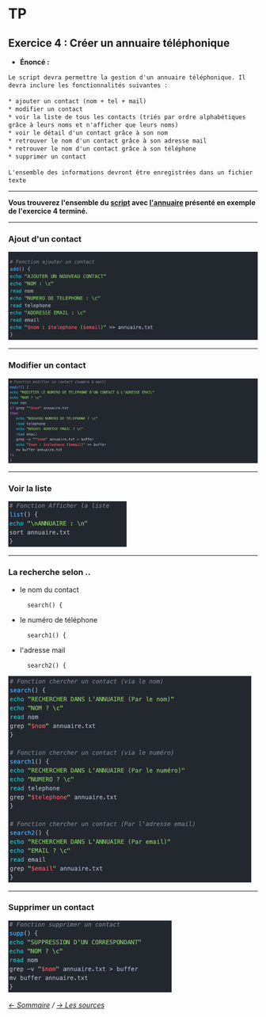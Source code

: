 # TP

## Exercice 4 : Créer un annuaire téléphonique

* **Énoncé :**

```
Le script devra permettre la gestion d'un annuaire téléphonique. Il devra inclure les fonctionnalités suivantes :

* ajouter un contact (nom + tel + mail)
* modifier un contact
* voir la liste de tous les contacts (triés par ordre alphabétiques grâce à leurs noms et n'afficher que leurs noms)
* voir le détail d'un contact grâce à son nom
* retrouver le nom d'un contact grâce à son adresse mail
* retrouver le nom d'un contact grâce à son téléphone
* supprimer un contact

L'ensemble des informations devront être enregistrées dans un fichier texte
```
-----------------

**Vous trouverez l'ensemble du [script](https://github.com/ByMSRT/Shell/blob/main/Scripts/Tp_4.sh) avec [l'annuaire](https://github.com/ByMSRT/Shell/blob/main/TP/annuaire.txt) présenté en exemple de l'exercice 4 terminé.**

-----------------

### Ajout d'un contact

![TP4_0](https://github.com/ByMSRT/Shell/blob/main/Images/TP4_0.png?raw=true)

-----------------

### Modifier un contact

![TP4_2](https://github.com/ByMSRT/Shell/blob/main/Images/TP4_2.png?raw=true)

-----------------

### Voir la liste

![TP4_3](https://github.com/ByMSRT/Shell/blob/main/Images/TP4_3.png?raw=true)

-----------------

### La recherche selon ..

* le nom du contact

        search() {
* le numéro de téléphone

        search1() {
* l'adresse mail

        search2() {

![TP4_4](https://github.com/ByMSRT/Shell/blob/main/Images/TP4_4.png?raw=true)

-----------------

### Supprimer un contact

![TP4_1](https://github.com/ByMSRT/Shell/blob/main/Images/TP4_1.png?raw=true)


*[<- Sommaire](https://github.com/ByMSRT/Shell) / [-> Les sources](https://github.com/ByMSRT/Shell/blob/main/Source/source.md)*